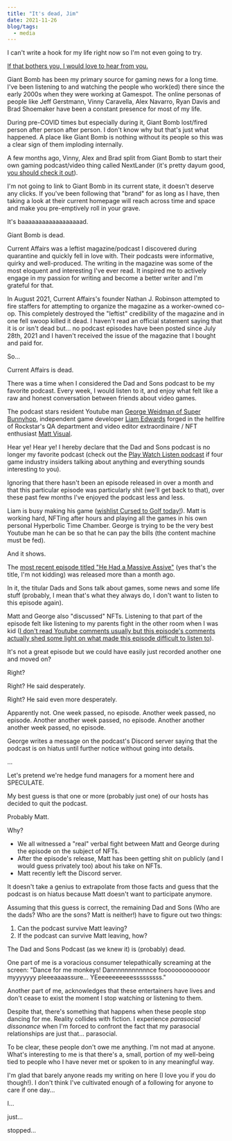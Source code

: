 ```yaml
---
title: "It's dead, Jim"
date: 2021-11-26
blog/tags:
  - media
---
```


I can't write a hook for my life right now so I'm not even going to try.

[If that bothers you, I would love to hear from you.](mailto:fuck-off@strategineer.com)

Giant Bomb has been my primary source for gaming news for a long time. I've been listening to and watching the people who work(ed) there since the early 2000s when they were working at Gamespot. The online personas of people like Jeff Gerstmann, Vinny Caravella, Alex Navarro, Ryan Davis and Brad Shoemaker have been a constant presence for most of my life.

During pre-COVID times but especially during it, Giant Bomb lost/fired person after person after person. I don't know why but that's just what happened. A place like Giant Bomb is nothing without its people so this was a clear sign of them imploding internally.

A few months ago, Vinny, Alex and Brad split from Giant Bomb to start their own gaming podcast/video thing called NextLander (it's pretty dayum good, [you should check it out](https://www.patreon.com/nextlander/)).

I'm not going to link to Giant Bomb in its current state, it doesn't deserve any clicks. If you've been following that "brand" for as long as I have, then taking a look at their current homepage will reach across time and space and make you pre-emptively roll in your grave.

It's baaaaaaaaaaaaaaaaaad.

Giant Bomb is dead.

Current Affairs was a leftist magazine/podcast I discovered during quarantine and quickly fell in love with. Their podcasts were informative, quirky and well-produced. The writing in the magazine was some of the most eloquent and interesting I've ever read. It inspired me to actively engage in my passion for writing and become a better writer and I'm grateful for that.

In August 2021, Current Affairs's founder Nathan J. Robinson attempted to fire staffers for attempting to organize the magazine as a worker-owned co-op. This completely destroyed the "leftist" credibility of the magazine and in one fell swoop killed it dead. I haven't read an official statement saying that it is or isn't dead but... no podcast episodes have been posted since July 28th, 2021 and I haven't received the issue of the magazine that I bought and paid for.

So...

Current Affairs is dead.

There was a time when I considered the Dad and Sons podcast to be my favorite podcast. Every week, I would listen to it, and enjoy what felt like a raw and honest conversation between friends about video games.

The podcast stars resident Youtube man [George Weidman of Super Bunnyhop](https://www.youtube.com/user/bunnyhopshow), independent game developer [Liam Edwards](https://twitter.com/LiamBME) forged in the hellfire of Rockstar's QA department and video editor extraordinaire / NFT enthusiast [Matt Visual](https://twitter.com/mattvisual).

Hear ye! Hear ye! I hereby declare that the Dad and Sons podcast is no longer my favorite podcast (check out the [Play Watch Listen podcast](https://playwatchlisten.libsyn.com/) if four game industry insiders talking about anything and everything sounds interesting to you).

Ignoring that there hasn't been an episode released in over a month and that this particular episode was particularly shit (we'll get back to that), over these past few months I've enjoyed the podcast less and less.

Liam is busy making his game ([wishlist Cursed to Golf today!](https://store.steampowered.com/app/1726120/Cursed_to_Golf/)). Matt is working hard, NFTing after hours and playing all the games in his own personal Hyperbolic Time Chamber. George is trying to be the very best Youtube man he can be so that he can pay the bills (the content machine must be fed).

And it shows.

The [most recent episode titled "He Had a Massive Assive"](https://soundcloud.com/user-872413404/dad-sons-186-he-had-a-massive-assive) (yes that's the title, I'm not kidding) was released more than a month ago.

In it, the titular Dads and Sons talk about games, some news and some life stuff (probably, I mean that's what they always do, I don't want to listen to this episode again).

Matt and George also "discussed" NFTs. Listening to that part of the episode felt like listening to my parents fight in the other room when I was kid ([I don't read Youtube comments usually but this episode's comments actually shed some light on what made this episode difficult to listen to](https://www.youtube.com/watch?v=J4ISOu2yFME)).

It's not a great episode but we could have easily just recorded another one and moved on?

Right?

Right? He said desperately.

Right? He said even more desperately.

Apparently not. One week passed, no episode. Another week passed, no episode. Another another week passed, no episode. Another another another week passed, no episode.

George writes a message on the podcast's Discord server saying that the podcast is on hiatus until further notice without going into details.

...

Let's pretend we're hedge fund managers for a moment here and SPECULATE.

My best guess is that one or more (probably just one) of our hosts has decided to quit the podcast.

Probably Matt.

Why?

- We all witnessed a "real" verbal fight between Matt and George during the episode on the subject of NFTs.
- After the episode's release, Matt has been getting shit on publicly (and I would guess privately too) about his take on NFTs.
- Matt recently left the Discord server.

It doesn't take a genius to extrapolate from those facts and guess that the podcast is on hiatus because Matt doesn't want to participate anymore.

Assuming that this guess is correct, the remaining Dad and Sons (Who are the dads? Who are the sons? Matt is neither!) have to figure out two things:

1. Can the podcast survive Matt leaving?
2. If the podcast can survive Matt leaving, how?

The Dad and Sons Podcast (as we knew it) is (probably) dead.

One part of me is a voracious consumer telepathically screaming at the screen: "Dance for me monkeys! Dannnnnnnnnnnce fooooooooooooor myyyyyyy pleeeaaaassure... YEeeeeeeeeeesssssssss."

Another part of me, acknowledges that these entertainers have lives and don't cease to exist the moment I stop watching or listening to them.

Despite that, there's something that happens when these people stop dancing for me. Reality collides with fiction. I experience _parasocial dissonance_ when I'm forced to confront the fact that my parasocial relationships are just that... parasocial.

To be clear, these people don't owe me anything. I'm not mad at anyone. What's interesting to me is that there's a, small, portion of my well-being tied to people who I have never met or spoken to in any meaningful way.

I'm glad that barely anyone reads my writing on here (I love you if you do though!). I don't think I've cultivated enough of a following for anyone to care if one day...

I...

just...

stopped...
